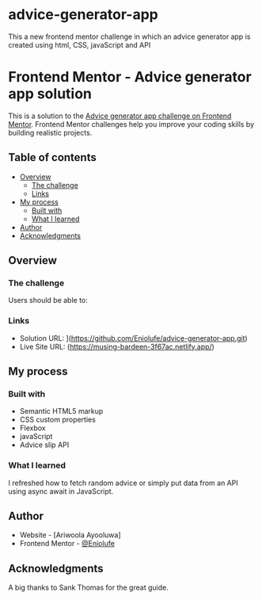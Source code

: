 # advice-generator-app
This a new frontend mentor challenge in which an advice generator app is created using html, CSS, javaScript and API
# Frontend Mentor - Advice generator app solution

This is a solution to the [Advice generator app challenge on Frontend Mentor](https://www.frontendmentor.io/challenges/advice-generator-app-QdUG-13db). Frontend Mentor challenges help you improve your coding skills by building realistic projects.

## Table of contents

- [Overview](#overview)
  - [The challenge](#the-challenge)
  - [Links](#links)
- [My process](#my-process)
  - [Built with](#built-with)
  - [What I learned](#what-i-learned)
- [Author](#author)
- [Acknowledgments](#acknowledgments)

## Overview

### The challenge

Users should be able to:

### Links

- Solution URL: ](https://github.com/Eniolufe/advice-generator-app.git)
- Live Site URL: (https://musing-bardeen-3f67ac.netlify.app/)

## My process

### Built with

- Semantic HTML5 markup
- CSS custom properties
- Flexbox
- javaScript
- Advice slip API

### What I learned

I refreshed how to fetch random advice or simply put data from an API using async await in JavaScript.

## Author

- Website - [Ariwoola Ayooluwa]
- Frontend Mentor - [@Eniolufe](https://www.frontendmentor.io/profile/eniolufe)

## Acknowledgments

A big thanks to Sank Thomas for the great guide.
